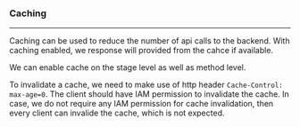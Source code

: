 ### Caching

---

Caching can be used to reduce the number of api calls to the backend. With caching enabled, we response will provided from the cahce if available.

We can enable cache on the stage level as well as method level.

To invalidate a cache, we need to make use of http header `Cache-Control: max-age=0`. The client should have IAM permission to invalidate the cache. In case, we do not require any IAM permission for cache invalidation, then every client can invalide the cache, which is not expected.
